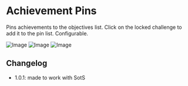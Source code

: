 # Achievement Pins

Pins achievements to the objectives list. Click on the locked challenge to add it to the pin list. Configurable.

![Image](https://media.discordapp.net/attachments/515678914316861451/1079170595826180156/20230226073751_1.jpg)
![Image](https://media.discordapp.net/attachments/515678914316861451/1079170596065263656/20230226073809_1.jpg)
![Image](https://media.discordapp.net/attachments/515678914316861451/1079170596333690930/20230226073811_1.jpg)

## Changelog
- 1.0.1: made to work with SotS